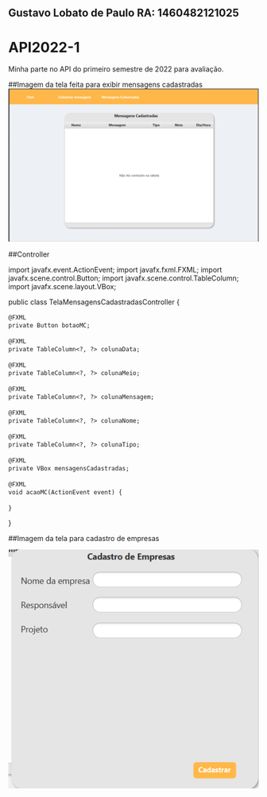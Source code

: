 ## Gustavo Lobato de Paulo RA: 1460482121025

# API2022-1
Minha parte no API do primeiro semestre de 2022 para avaliação.


##Imagem da tela feita para exibir mensagens cadastradas
<img src="https://github.com/Gustavoldp/API2022-1/blob/master/TelaMensagemCadastrada.png">


##Controller

import javafx.event.ActionEvent;
import javafx.fxml.FXML;
import javafx.scene.control.Button;
import javafx.scene.control.TableColumn;
import javafx.scene.layout.VBox;

public class TelaMensagensCadastradasController {

    @FXML
    private Button botaoMC;

    @FXML
    private TableColumn<?, ?> colunaData;

    @FXML
    private TableColumn<?, ?> colunaMeio;

    @FXML
    private TableColumn<?, ?> colunaMensagem;

    @FXML
    private TableColumn<?, ?> colunaNome;

    @FXML
    private TableColumn<?, ?> colunaTipo;

    @FXML
    private VBox mensagensCadastradas;

    @FXML
    void acaoMC(ActionEvent event) {

    }

}


##Imagem da tela para cadastro de empresas

<img src="https://github.com/Gustavoldp/API2022-1/blob/master/TelaCadastroEmpresa.png">

